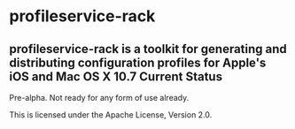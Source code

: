 profileservice-rack
===================
profileservice-rack is a toolkit for generating and distributing configuration profiles for Apple's iOS and Mac OS X 10.7
Current Status
--------------
Pre-alpha.  Not ready for any form of use already.

This is licensed under the Apache License, Version 2.0.
